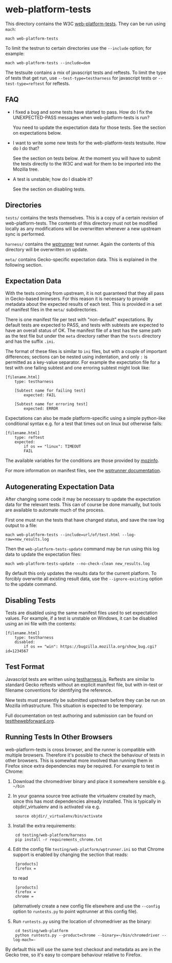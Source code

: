 web-platform-tests
==================

This directory contains the W3C
[web-platform-tests](http://github.com/w3c/web-platform-tests). They
can be run using `mach`:

    mach web-platform-tests

To limit the testrun to certain directories use the `--include` option;
for example:

    mach web-platform-tests --include=dom

The testsuite contains a mix of javascript tests and reftests. To
limit the type of tests that get run, use `--test-type=testharness` for
javascript tests or `--test-type=reftest` for reftests.

FAQ
---

* I fixed a bug and some tests have started to pass. How do I fix the
  UNEXPECTED-PASS messages when web-platform-tests is run?

  You need to update the expectation data for those tests. See the
  section on expectations below.

* I want to write some new tests for the web-platform-tests
  testsuite. How do I do that?

  See the section on tests below. At the moment you will have to
  submit the tests directly to the W3C and wait for them to be
  imported into the Mozilla tree.

* A test is unstable; how do I disable it?

  See the section on disabling tests.

Directories
-----------

`tests/` contains the tests themselves. This is a copy of a certain
revision of web-platform-tests. The contents of this directory must
not be modified locally as any modifications will be overwritten
whenever a new upstream sync is performed.

`harness/` contains the [wptrunner](http://github.com/w3c/wptrunner)
test runner. Again the contents of this directory will be overwritten
on update.

`meta/` contains Gecko-specific expectation data. This is explained in
the following section.

Expectation Data
----------------

With the tests coming from upstream, it is not guaranteed that they
all pass in Gecko-based browsers. For this reason it is necessary to
provide metadata about the expected results of each test. This is
provided in a set of manifest files in the `meta/` subdirectories.

There is one manifest file per test with "non-default"
expectations. By default tests are expected to PASS, and tests with
subtests are expected to have an overall status of OK. The manifest
file of a test has the same path as the test file but under the `meta`
directory rather than the `tests` directory and has the suffix `.ini`.

The format of these files is similar to `ini` files, but with a couple
of important differences; sections can be nested using indentation,
and only `:` is permitted as a key-value separator. For example the
expectation file for a test with one failing subtest and one erroring
subtest might look like:

    [filename.html]
        type: testharness

        [Subtest name for failing test]
            expected: FAIL

        [Subtest name for erroring test]
            expected: ERROR

Expectations can also be made platform-specific using a simple
python-like conditional syntax e.g. for a test that times out on linux
but otherwise fails:

    [filename.html]
        type: reftest
        expected:
            if os == "linux": TIMEOUT
            FAIL

The available variables for the conditions are those provided by
[mozinfo](http://mozbase.readthedocs.org/en/latest/mozinfo.html).

For more information on manifest files, see the
[wptrunner documentation](http://wptrunner.readthedocs.org/en/latest/expectation.html).

Autogenerating Expectation Data
-------------------------------

After changing some code it may be necessary to update the expectation
data for the relevant tests. This can of course be done manually, but
tools are available to automate much of the process.

First one must run the tests that have changed status, and save the
raw log output to a file:

    mach web-platform-tests --include=url/of/test.html --log-raw=new_results.log

Then the `web-platform-tests-update` command may be run using this log
data to update the expectation files:

    mach web-platform-tests-update --no-check-clean new_results.log

By default this only updates the results data for the current
platform. To forcibly overwrite all existing result data, use the
`--ignore-existing` option to the update command.

Disabling Tests
---------------

Tests are disabled using the same manifest files used to set
expectation values. For example, if a test is unstable on Windows, it
can be disabled using an ini file with the contents:

    [filename.html]
        type: testharness
        disabled:
            if os == "win": https://bugzilla.mozilla.org/show_bug.cgi?id=1234567

Test Format
-----------

Javascript tests are written using
[testharness.js](http://github.com/w3c/testharness.js/). Reftests are
similar to standard Gecko reftests without an explicit manifest file,
but with in-test or filename conventions for identifying the
reference.

New tests must presently be submitted upstream before they can be run
on Mozilla infrastructure. This situation is expected to be temporary.

Full documentation on test authoring and submission can be found on
[testthewebforward.org](http://testthewebforward.org/docs).

Running Tests In Other Browsers
-------------------------------

web-platform-tests is cross browser, and the runner is compatible with
multiple browsers. Therefore it's possible to check the behaviour of
tests in other browsers. This is somewhat more involved than running
them in Firefox since extra dependencies may be required. For example
to test in Chrome:

1. Download the chromedriver binary and place it somewhere sensible
   e.g. `~/bin`

2. In your goanna source tree activate the virtualenv created by mach,
   since this has most dependencies already installed. This is typically
   in objdir/_virtualenv and is activated via e.g.

        source objdir/_virtualenv/bin/activate

3. Install the extra requirements:

        cd testing/web-platform/harness
        pip install -r requirements_chrome.txt

4. Edit the config file `testing/web-platform/wptrunner.ini` so that
   Chrome support is enabled by changing the section that reads:

        [products]
        firefox =

   to read

        [products]
        firefox =
        chrome =

   (alternatively create a new config file elsewhere and use the
   `--config` option to `runtests.py` to point wptrunner at this config
   file).

5. Run `runtests.py` using the location of chromedriver as
   the binary:

        cd testing/web-platform
        python runtests.py --product=chrome --binary=~/bin/chromedriver --log-mach=-

By default this will use the same test checkout and metadata as are in
the Gecko tree, so it's easy to compare behaviour relative to Firefox.
